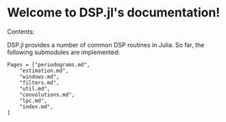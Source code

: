 # Welcome to DSP.jl's documentation!

Contents:

DSP.jl provides a number of common DSP routines in Julia. So far, the following submodules are implemented:

```@contents
Pages = ["periodograms.md",
    "estimation.md",
    "windows.md",
    "filters.md",
    "util.md",
    "convolutions.md",
    "lpc.md",
    "index.md",
]
```
